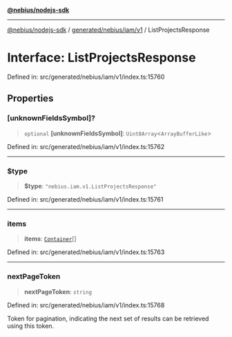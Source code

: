 [**@nebius/nodejs-sdk**](../../../../../README.md)

***

[@nebius/nodejs-sdk](../../../../../README.md) / [generated/nebius/iam/v1](../README.md) / ListProjectsResponse

# Interface: ListProjectsResponse

Defined in: src/generated/nebius/iam/v1/index.ts:15760

## Properties

### \[unknownFieldsSymbol\]?

> `optional` **\[unknownFieldsSymbol\]**: `Uint8Array`\<`ArrayBufferLike`\>

Defined in: src/generated/nebius/iam/v1/index.ts:15762

***

### $type

> **$type**: `"nebius.iam.v1.ListProjectsResponse"`

Defined in: src/generated/nebius/iam/v1/index.ts:15761

***

### items

> **items**: [`Container`](Container.md)[]

Defined in: src/generated/nebius/iam/v1/index.ts:15763

***

### nextPageToken

> **nextPageToken**: `string`

Defined in: src/generated/nebius/iam/v1/index.ts:15768

Token for pagination, indicating the next set of results can be retrieved using this token.
